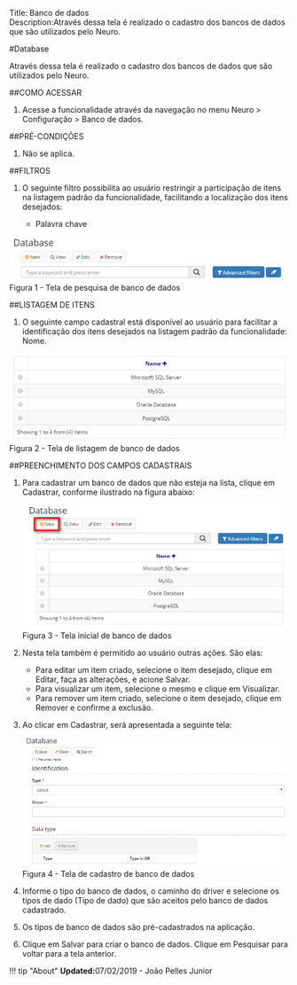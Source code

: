 Title: Banco de dados  
Description:Através dessa tela é realizado o cadastro dos bancos de dados que são utilizados pelo Neuro.  

#Database  

Através dessa tela é realizado o cadastro dos bancos de dados que são utilizados pelo Neuro.    

##COMO ACESSAR    

1. Acesse a funcionalidade através da navegação no menu Neuro > Configuração > Banco de dados.    

##PRÉ-CONDIÇÕES  

1. Não se aplica.  

##FILTROS    

1. O seguinte filtro possibilita ao usuário restringir a participação de itens na listagem padrão da funcionalidade, facilitando a localização dos itens desejados:    

    * Palavra chave       
 
 ![Screenshot](images/Data-Search.png)    
Figura 1 - Tela de pesquisa de banco de dados      
 
##LISTAGEM DE ITENS    
 
1. O seguinte campo cadastral está disponível ao usuário para facilitar a identificação dos itens desejados na listagem padrão da funcionalidade: Nome.  

 ![Screenshot](images/Data-Items.png)   
Figura 2 - Tela de listagem de banco de dados    
 
##PREENCHIMENTO DOS CAMPOS CADASTRAIS    
1. Para cadastrar um banco de dados que não esteja na lista, clique em Cadastrar, conforme ilustrado na figura abaixo:    

     ![Screenshot](images/Data-Home.png)   
    Figura 3 - Tela inicial de banco de dados    

2. Nesta tela também é permitido ao usuário outras ações. São elas:   
      - Para editar um item criado, selecione o item desejado, clique em Editar, faça as alterações, e acione Salvar.    
      - Para visualizar um item, selecione o mesmo e clique em Visualizar.    
      - Para remover um item criado, selecione o item desejado, clique em Remover e confirme a exclusão.    
  
3. Ao clicar em Cadastrar, será apresentada a seguinte tela:    

    ![Screenshot](images/Data-register.png)   
    Figura 4 - Tela de cadastro de banco de dados    

4. Informe o tipo do banco de dados, o caminho do driver e selecione os tipos de dado (Tipo de dado) que são aceitos pelo banco de dados cadastrado.    
5. Os tipos de banco de dados são pré-cadastrados na aplicação. 

6. Clique em Salvar para criar o banco de dados. Clique em Pesquisar para voltar para a tela anterior.    

!!! tip "About"
    <b>Updated:</b>07/02/2019 - João Pelles Junior
